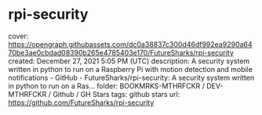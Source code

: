 # rpi-security

cover: https://opengraph.githubassets.com/dc0a38837c300d46df992ea9290a6470be3ae0cbdad08390b265e4785403e170/FutureSharks/rpi-security
created: December 27, 2021 5:05 PM (UTC)
description: A security system written in python to run on a Raspberry Pi with motion detection and mobile notifications - GitHub - FutureSharks/rpi-security: A security system written in python to run on a Ras...
folder: BOOKMRKS-MTHRFCKR / DEV-MTHRFCKR / Github / GH Stars
tags: github stars
url: https://github.com/FutureSharks/rpi-security